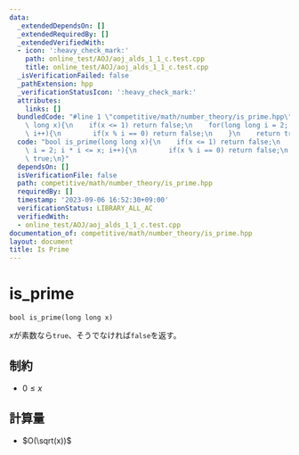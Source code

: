 ```yaml
---
data:
  _extendedDependsOn: []
  _extendedRequiredBy: []
  _extendedVerifiedWith:
  - icon: ':heavy_check_mark:'
    path: online_test/AOJ/aoj_alds_1_1_c.test.cpp
    title: online_test/AOJ/aoj_alds_1_1_c.test.cpp
  _isVerificationFailed: false
  _pathExtension: hpp
  _verificationStatusIcon: ':heavy_check_mark:'
  attributes:
    links: []
  bundledCode: "#line 1 \"competitive/math/number_theory/is_prime.hpp\"\nbool is_prime(long\
    \ long x){\n    if(x <= 1) return false;\n    for(long long i = 2; i * i <= x;\
    \ i++){\n        if(x % i == 0) return false;\n    }\n    return true;\n}\n"
  code: "bool is_prime(long long x){\n    if(x <= 1) return false;\n    for(long long\
    \ i = 2; i * i <= x; i++){\n        if(x % i == 0) return false;\n    }\n    return\
    \ true;\n}"
  dependsOn: []
  isVerificationFile: false
  path: competitive/math/number_theory/is_prime.hpp
  requiredBy: []
  timestamp: '2023-09-06 16:52:30+09:00'
  verificationStatus: LIBRARY_ALL_AC
  verifiedWith:
  - online_test/AOJ/aoj_alds_1_1_c.test.cpp
documentation_of: competitive/math/number_theory/is_prime.hpp
layout: document
title: Is Prime
---
```


# is_prime

```
bool is_prime(long long x)
```

$x$が素数なら`true`、そうでなければ`false`を返す。

## 制約
- $0 \le x$

## 計算量
- $O(\sqrt(x))$
